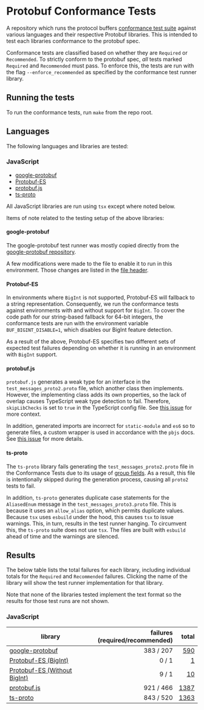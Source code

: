 <!--- GENERATED.  DO NOT EDIT.  -->

# Protobuf Conformance Tests

A repository which runs the protocol buffers 
[conformance test suite](https://github.com/protocolbuffers/protobuf/tree/main/conformance) against various languages 
and their respective Protobuf libraries. This is intended to test each libraries conformance to the protobuf spec.

Conformance tests are classified based on whether they are `Required` or `Recommended`. To strictly conform to the
protobuf spec, _all_ tests marked `Required` and `Recommended` must pass.  To enforce this, the tests are run with 
the flag `--enforce_recommended` as specified by the conformance test runner library.

## Running the tests

To run the conformance tests, run `make` from the repo root.

## Languages

The following languages and libraries are tested:

### JavaScript

- [google-protobuf](https://github.com/protocolbuffers/protobuf-javascript)
- [Protobuf-ES](https://github.com/bufbuild/protobuf-es)
- [protobuf.js](https://github.com/protobufjs/protobuf.js)
- [ts-proto](https://github.com/stephenh/ts-proto)

All JavaScript libraries are run using `tsx` except where noted below.

Items of note related to the testing setup of the above libraries:

#### google-protobuf

The google-protobuf test runner was mostly copied directly from the 
[google-protobuf repository](https://github.com/protocolbuffers/protobuf-javascript/tree/main/experimental/runtime/kernel/conformance). 

A few modifications were made to the file to enable it to run in this environment.  Those changes are listed in the
[file header](impl/google-protobuf/runner.ts).

#### Protobuf-ES

In environments where `BigInt` is not supported, Protobuf-ES will fallback to a string representation. Consequently,
we run the conformance tests against environments with and without support for `BigInt`. To cover the code path for 
our string-based fallback for 64-bit integers, the conformance tests are run with the environment variable 
`BUF_BIGINT_DISABLE=1`, which disables our BigInt feature detection. 

As a result of the above, Protobuf-ES specifies two different sets of expected test failures depending on whether
it is running in an environment with `BigInt` support.  

#### protobuf.js

`protobuf.js` generates a weak type for an interface in the `test_messages_proto2.proto` file, which another class
then implements. However, the implementing class adds its own properties, so the lack of overlap causes TypeScript weak
type detection to fail. Therefore, `skipLibChecks` is set to `true` in the TypeScript config file. See 
[this issue](https://github.com/protobufjs/protobuf.js/issues/1559) for more context.

In addition, generated imports are incorrect for `static-module` and `es6` so to generate files, a custom wrapper 
is used in accordance with the `pbjs` docs. See [this issue](https://github.com/protobufjs/protobuf.js/issues/1657)
for more details.


#### ts-proto

The `ts-proto` library fails generating the `test_messages_proto2.proto` file in the Conformance Tests due to its
usage of [group fields](https://protobuf.dev/reference/protobuf/proto2-spec/#group_field).  As a result, this file is
intentionally skipped during the generation process, causing all `proto2` tests to fail.

In addition, `ts-proto` generates duplicate case statements for the `AliasedEnum` message in the 
`test_messages_proto3.proto` file. This is because it uses an `allow_alias` option, which permits duplicate values. 
Because `tsx` uses `esbuild` under the hood, this causes `tsx` to issue warnings.  This, in turn, results in the 
test runner hanging.  To circumvent this, the `ts-proto` suite does not use `tsx`. The files are built with 
`esbuild` ahead of time and the warnings are silenced.


## Results

The below table lists the total failures for each library, including individual totals for the `Required` and
`Recommended` failures. Clicking the name of the library will show the test runner implementation for that library.

Note that none of the libraries tested implement the text format so the results for those test runs are not shown.



### JavaScript

| library     | failures<br>(required/recommended)  | total     
|-------------|------------------------------------:|-------:|
[google-protobuf](impl/google-protobuf/runner.ts) | 383 / 207 | [590](impl/google-protobuf/failing_tests_list.txt)
[Protobuf-ES (BigInt)](impl/protobuf-es/runner.ts) | 0 / 1 | [1](impl/protobuf-es/failing_tests_with_bigint.txt)
[Protobuf-ES (Without BigInt)](impl/protobuf-es/runner.ts) | 9 / 1 | [10](impl/protobuf-es/failing_tests_without_bigint.txt)
[protobuf.js](impl/protobuf.js/runner.ts) | 921 / 466 | [1387](impl/protobuf.js/failing_tests_list.txt)
[ts-proto](impl/ts-proto/runner.ts) | 843 / 520 | [1363](impl/ts-proto/failing_tests_list.txt)
